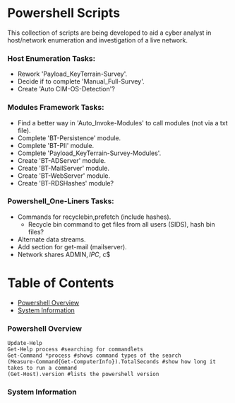 # Powershell Scripts

This collection of scripts are being developed to aid a cyber analyst in host/network enumeration and investigation of a live network.

### **Host Enumeration Tasks:**
- Rework 'Payload_KeyTerrain-Survey'.
- Decide if to complete 'Manual_Full-Survey'.
- Create 'Auto CIM-OS-Detection'?

### **Modules Framework Tasks:**
- Find a better way in 'Auto_Invoke-Modules' to call modules (not via a txt file).
- Complete 'BT-Persistence' module.
- Complete 'BT-PII' module.
- Complete 'Payload_KeyTerrain-Survey-Modules'.
- Create 'BT-ADServer' module.
- Create 'BT-MailServer' module.
- Create 'BT-WebServer' module.
- Create 'BT-RDSHashes' module?

### **Powershell_One-Liners Tasks:**
- Commands for recyclebin,prefetch (include hashes).
  - Recycle bin command to get files from all users (SIDS), hash bin files?
- Alternate data streams.
- Add section for get-mail (mailserver).
- Network shares ADMIN$, IPC$, c$

# Table of Contents
- [Powershell Overview](#powershell-overview)
- [System Information](#system-information)




### **Powershell Overview**
```
Update-Help
Get-Help process #searching for commandlets
Get-Command *process #shows command types of the search
(Measure-Command{Get-ComputerInfo}).TotalSeconds #show how long it takes to run a command    
(Get-Host).version #lists the powershell version
```
### **System Information**